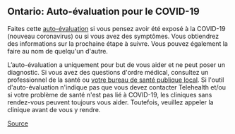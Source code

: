 ## Ontario: Auto-évaluation pour le COVID-19

Faites cette [auto-évaluation](https://covid-19.ontario.ca/autoevaluation/) si vous pensez avoir été exposé à la COVID-19 (nouveau coronavirus) ou si vous avez des symptômes. Vous obtiendrez des informations sur la prochaine étape à suivre.
Vous pouvez également la faire au nom de quelqu'un d'autre.

L’auto-évaluation a uniquement pour but de vous aider et ne peut poser un diagnostic. Si vous avez des questions d'ordre médical, consultez un professionnel de la santé ou [votre bureau de santé publique local](http://www.health.gov.on.ca/fr/common/system/services/phu/locations.aspx). Si l'outil d'auto-évaluation n'indique pas que vous devez contacter Telehealth et/ou si votre problème de santé n'est pas lié à COVID-19, les cliniques sans rendez-vous peuvent toujours vous aider. Toutefois, veuillez appeler la clinique avant de vous y rendre.

[Source](https://covid-19.ontario.ca/autoevaluation/)
